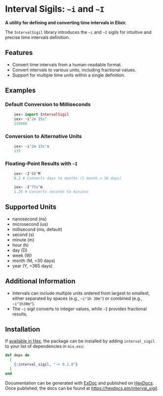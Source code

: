 # Interval Sigils: `~i` and `~I`

**A utility for defining and converting time intervals in Elixir.**

The `IntervalSigil` library introduces the `~i` and `~I` sigils for intuitive and precise time intervals definition. 

## Features

- Convert time intervals from a human-readable format.
- Convert intervals to various units, including fractional values.
- Support for multiple time units within a single definition.

## Examples

### Default Conversion to Milliseconds
```elixir
    iex> import IntervalSigil
    iex> ~i"2m 15s"
    135000
```

### Conversion to Alternative Units
```elixir
    iex> ~i"2m 15s"s
    135
```

### Floating-Point Results with `~I`
```elixir
    iex> ~I"6D"M
    0.2 # Converts days to months (1 month = 30 days)

    iex> ~I"75s"m
    1.25 # Converts seconds to minutes
```

## Supported Units

  - nanosecond (ns)
  - microsecond (us)
  - millisecond (ms, default)
  - second (s)
  - minute (m)
  - hour (h)
  - day (D)
  - week (W)
  - month (M, =30 days)
  - year (Y, =365 days)

## Additional Information

- Intervals can include multiple units ordered from largest to smallest, either separated by spaces (e.g., `~i"1h 30m"`) or combined (e.g., `~i"1h30m"`).
- The `~i` sigil converts to integer values, while `~I` provides fractional results.

## Installation

If [available in Hex](https://hex.pm/docs/publish), the package can be installed
by adding `interval_sigil` to your list of dependencies in `mix.exs`:

```elixir
def deps do
  [
    {:interval_sigil, "~> 0.1.0"}
  ]
end
```

Documentation can be generated with [ExDoc](https://github.com/elixir-lang/ex_doc)
and published on [HexDocs](https://hexdocs.pm). Once published, the docs can
be found at <https://hexdocs.pm/interval_sigil>.

